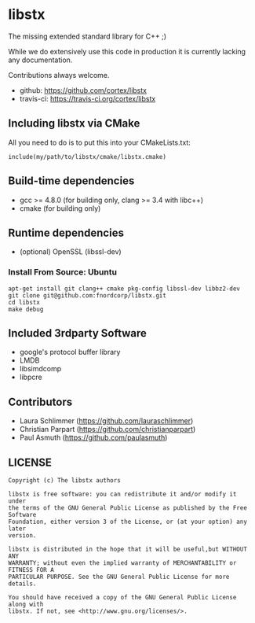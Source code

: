 libstx
======

The missing extended standard library for C++ ;)

While we do extensively use this code in production it is currently lacking any documentation.

Contributions always welcome.

- github: https://github.com/cortex/libstx
- travis-ci: https://travis-ci.org/cortex/libstx

## Including libstx via CMake

All you need to do is to put this into your CMakeLists.txt:

    include(my/path/to/libstx/cmake/libstx.cmake)


## Build-time dependencies

- gcc >= 4.8.0 (for building only, clang >= 3.4 with libc++)
- cmake (for building only)

## Runtime dependencies

- (optional) OpenSSL (libssl-dev)

### Install From Source: Ubuntu

```
apt-get install git clang++ cmake pkg-config libssl-dev libbz2-dev
git clone git@github.com:fnordcorp/libstx.git
cd libstx
make debug
```

## Included 3rdparty Software

- google's protocol buffer library
- LMDB
- libsimdcomp
- libpcre

## Contributors

- Laura Schlimmer (https://github.com/lauraschlimmer)
- Christian Parpart (https://github.com/christianparpart)
- Paul Asmuth (https://github.com/paulasmuth)

LICENSE
-------

```
Copyright (c) The libstx authors

libstx is free software: you can redistribute it and/or modify it under
the terms of the GNU General Public License as published by the Free Software
Foundation, either version 3 of the License, or (at your option) any later
version.

libstx is distributed in the hope that it will be useful,but WITHOUT ANY
WARRANTY; without even the implied warranty of MERCHANTABILITY or FITNESS FOR A
PARTICULAR PURPOSE. See the GNU General Public License for more details.

You should have received a copy of the GNU General Public License along with
libstx. If not, see <http://www.gnu.org/licenses/>.
